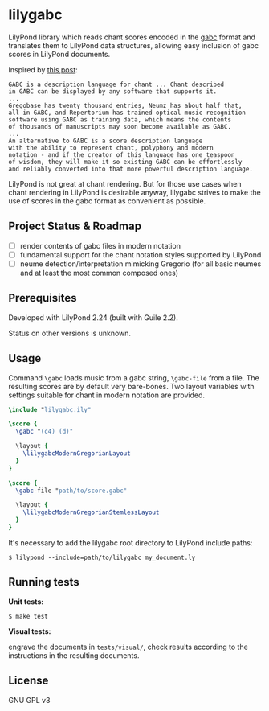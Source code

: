 # lilygabc

LilyPond library which reads chant scores encoded in the
[gabc][gabc] format and translates them to LilyPond data structures,
allowing easy inclusion of gabc scores in LilyPond documents.

Inspired by [this post](https://forum.musicasacra.com/forum/discussion/comment/256478#Comment_256478):

    GABC is a description language for chant ... Chant described
    in GABC can be displayed by any software that supports it.
    ...
    Gregobase has twenty thousand entries, Neumz has about half that,
    all in GABC, and Repertorium has trained optical music recognition
    software using GABC as training data, which means the contents
    of thousands of manuscripts may soon become available as GABC.
    ...
    An alternative to GABC is a score description language
    with the ability to represent chant, polyphony and modern
    notation - and if the creator of this language has one teaspoon
    of wisdom, they will make it so existing GABC can be effortlessly
    and reliably converted into that more powerful description language.

LilyPond is not great at chant rendering.
But for those use cases when chant rendering in LilyPond
is desirable anyway, lilygabc strives to make the use of scores
in the gabc format as convenient as possible.

## Project Status & Roadmap

- [ ] render contents of gabc files in modern notation
- [ ] fundamental support for the chant notation styles supported by LilyPond
- [ ] neume detection/interpretation mimicking Gregorio (for all basic neumes and at least the most common composed ones)

## Prerequisites

Developed with
LilyPond 2.24 (built with Guile 2.2).

Status on other versions is unknown.

## Usage

Command `\gabc` loads music from a gabc string,
`\gabc-file` from a file.
The resulting scores are by default very bare-bones.
Two layout variables with settings suitable for chant in modern
notation are provided.

```lilypond
\include "lilygabc.ily"

\score {
  \gabc "(c4) (d)"

  \layout {
    \lilygabcModernGregorianLayout
  }
}

\score {
  \gabc-file "path/to/score.gabc"

  \layout {
    \lilygabcModernGregorianStemlessLayout
  }
}
```

It's necessary to add the lilygabc root directory to LilyPond
include paths:

`$ lilypond --include=path/to/lilygabc my_document.ly`

## Running tests

**Unit tests:**

`$ make test`

**Visual tests:**

engrave the documents in `tests/visual/`,
check results according to the instructions in the resulting documents.

## License

GNU GPL v3

[gabc]: http://gregorio-project.github.io/gabc/index.html
